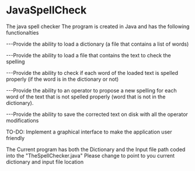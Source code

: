 # JavaSpellCheck
The java spell checker
The program is created in Java and has the following functionalties

---Provide the ability to load a dictionary (a file that contains a list of words)

---Provide the ability to load a file that contains the text to check the spelling

---Provide the ability to check if each word of the loaded text is spelled properly (if the word is in the dictionary or not)

---Provide the ability to an operator to propose a new spelling for each word of the text that is not spelled properly (word that is not in the dictionary).

---Provide the ability to save the corrected text on disk with all the operator modifications

TO-DO:
  Implement a graphical interface to make the application user friendly
  
 The Current program has both the Dictionary and the Input file path coded into the "TheSpellChecker.java"
 Please change to point to you current dictionary and input file location
 
